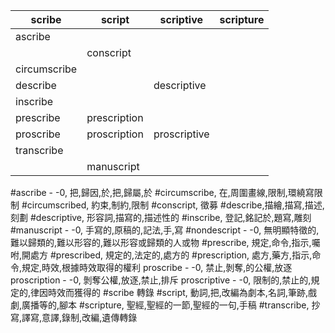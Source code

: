 | scribe       | script       | scriptive    | scripture |
|--------------|--------------|--------------|-----------|
| ascribe      |              |              |           |
|              | conscript    |              |           |
| circumscribe |              |              |           |
| describe     |              | descriptive  |           |
| inscribe     |              |              |           |
| prescribe    | prescription |              |           |
| proscribe    | proscription | proscriptive |           |
| transcribe   |              |              |           |
|              | manuscript   |              |           |

#ascribe - -0, 把,歸因,於,把,歸屬,於
#circumscribe, 在,周圍畫線,限制,環繞寫限制
#circumscribed, 約束,制約,限制
#conscript, 徵募
#describe,描繪,描寫,描述,刻劃
#descriptive, 形容詞,描寫的,描述性的
#inscribe, 登記,銘記於,題寫,雕刻
#manuscript - -0, 手寫的,原稿的,記法,手,寫
#nondescript - -0, 無明顯特徵的,難以歸類的,難以形容的,難以形容或歸類的人或物
#prescribe, 規定,命令,指示,囑咐,開處方
#prescribed, 規定的,法定的,處方的
#prescription, 處方,藥方,指示,命令,規定,時效,根據時效取得的權利
proscribe - -0, 禁止,剝奪,的公權,放逐
proscription - -0, 剝奪公權,放逐,禁止,排斥
proscriptive - -0, 限制的,禁止的,規定的,律因時效而獲得的
#scribe 轉錄
#script, 動詞,把,改編為劇本,名詞,筆跡,戲劇,廣播等的,腳本
#scripture, 聖經,聖經的一節,聖經的一句,手稿
#transcribe, 抄寫,譯寫,意譯,錄制,改編,遺傳轉錄